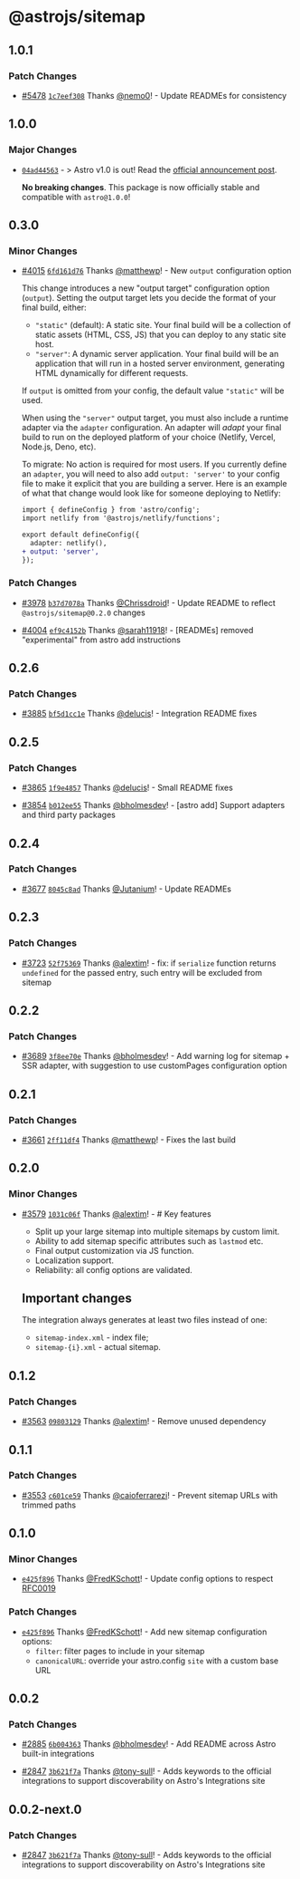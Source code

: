 # @astrojs/sitemap

## 1.0.1

### Patch Changes

- [#5478](https://github.com/withastro/astro/pull/5478) [`1c7eef308`](https://github.com/withastro/astro/commit/1c7eef308e808aa5ed4662b53e67ec8d1b814d1f) Thanks [@nemo0](https://github.com/nemo0)! - Update READMEs for consistency

## 1.0.0

### Major Changes

- [`04ad44563`](https://github.com/withastro/astro/commit/04ad445632c67bdd60c1704e1e0dcbcaa27b9308) - > Astro v1.0 is out! Read the [official announcement post](https://astro.build/blog/astro-1/).

  **No breaking changes**. This package is now officially stable and compatible with `astro@1.0.0`!

## 0.3.0

### Minor Changes

- [#4015](https://github.com/withastro/astro/pull/4015) [`6fd161d76`](https://github.com/withastro/astro/commit/6fd161d7691cbf9d3ffa4646e46059dfd0940010) Thanks [@matthewp](https://github.com/matthewp)! - New `output` configuration option

  This change introduces a new "output target" configuration option (`output`). Setting the output target lets you decide the format of your final build, either:

  - `"static"` (default): A static site. Your final build will be a collection of static assets (HTML, CSS, JS) that you can deploy to any static site host.
  - `"server"`: A dynamic server application. Your final build will be an application that will run in a hosted server environment, generating HTML dynamically for different requests.

  If `output` is omitted from your config, the default value `"static"` will be used.

  When using the `"server"` output target, you must also include a runtime adapter via the `adapter` configuration. An adapter will _adapt_ your final build to run on the deployed platform of your choice (Netlify, Vercel, Node.js, Deno, etc).

  To migrate: No action is required for most users. If you currently define an `adapter`, you will need to also add `output: 'server'` to your config file to make it explicit that you are building a server. Here is an example of what that change would look like for someone deploying to Netlify:

  ```diff
  import { defineConfig } from 'astro/config';
  import netlify from '@astrojs/netlify/functions';

  export default defineConfig({
    adapter: netlify(),
  + output: 'server',
  });
  ```

### Patch Changes

- [#3978](https://github.com/withastro/astro/pull/3978) [`b37d7078a`](https://github.com/withastro/astro/commit/b37d7078a009869bf482912397a073dca490d3da) Thanks [@Chrissdroid](https://github.com/Chrissdroid)! - Update README to reflect `@astrojs/sitemap@0.2.0` changes

* [#4004](https://github.com/withastro/astro/pull/4004) [`ef9c4152b`](https://github.com/withastro/astro/commit/ef9c4152b2b399e25bf4e8aa7b37adcf6d0d8f17) Thanks [@sarah11918](https://github.com/sarah11918)! - [READMEs] removed "experimental" from astro add instructions

## 0.2.6

### Patch Changes

- [#3885](https://github.com/withastro/astro/pull/3885) [`bf5d1cc1e`](https://github.com/withastro/astro/commit/bf5d1cc1e71da38a14658c615e9481f2145cc6e7) Thanks [@delucis](https://github.com/delucis)! - Integration README fixes

## 0.2.5

### Patch Changes

- [#3865](https://github.com/withastro/astro/pull/3865) [`1f9e4857`](https://github.com/withastro/astro/commit/1f9e4857ff2b2cb7db89d619618cdf546cd3b3dc) Thanks [@delucis](https://github.com/delucis)! - Small README fixes

* [#3854](https://github.com/withastro/astro/pull/3854) [`b012ee55`](https://github.com/withastro/astro/commit/b012ee55b107dea0730286263b27d83e530fad5d) Thanks [@bholmesdev](https://github.com/bholmesdev)! - [astro add] Support adapters and third party packages

## 0.2.4

### Patch Changes

- [#3677](https://github.com/withastro/astro/pull/3677) [`8045c8ad`](https://github.com/withastro/astro/commit/8045c8ade16fe4306448b7f98a4560ef0557d378) Thanks [@Jutanium](https://github.com/Jutanium)! - Update READMEs

## 0.2.3

### Patch Changes

- [#3723](https://github.com/withastro/astro/pull/3723) [`52f75369`](https://github.com/withastro/astro/commit/52f75369efe5a0a1b320478984c90b6727d52159) Thanks [@alextim](https://github.com/alextim)! - fix: if `serialize` function returns `undefined` for the passed entry, such entry will be excluded from sitemap

## 0.2.2

### Patch Changes

- [#3689](https://github.com/withastro/astro/pull/3689) [`3f8ee70e`](https://github.com/withastro/astro/commit/3f8ee70e2bc5b49c65a0444d9606232dadbc2fca) Thanks [@bholmesdev](https://github.com/bholmesdev)! - Add warning log for sitemap + SSR adapter, with suggestion to use customPages configuration option

## 0.2.1

### Patch Changes

- [#3661](https://github.com/withastro/astro/pull/3661) [`2ff11df4`](https://github.com/withastro/astro/commit/2ff11df438a6a901e72d1f1979c79deb0ad199f2) Thanks [@matthewp](https://github.com/matthewp)! - Fixes the last build

## 0.2.0

### Minor Changes

- [#3579](https://github.com/withastro/astro/pull/3579) [`1031c06f`](https://github.com/withastro/astro/commit/1031c06f9c6794d9ee6fb18c145ca5614e6f0583) Thanks [@alextim](https://github.com/alextim)! - # Key features

  - Split up your large sitemap into multiple sitemaps by custom limit.
  - Ability to add sitemap specific attributes such as `lastmod` etc.
  - Final output customization via JS function.
  - Localization support.
  - Reliability: all config options are validated.

  ## Important changes

  The integration always generates at least two files instead of one:

  - `sitemap-index.xml` - index file;
  - `sitemap-{i}.xml` - actual sitemap.

## 0.1.2

### Patch Changes

- [#3563](https://github.com/withastro/astro/pull/3563) [`09803129`](https://github.com/withastro/astro/commit/098031294f4e25619d0ae5a6ffc871c7401d98ae) Thanks [@alextim](https://github.com/alextim)! - Remove unused dependency

## 0.1.1

### Patch Changes

- [#3553](https://github.com/withastro/astro/pull/3553) [`c601ce59`](https://github.com/withastro/astro/commit/c601ce59b5740e7ff48c6575a6168d6a2408f7a3) Thanks [@caioferrarezi](https://github.com/caioferrarezi)! - Prevent sitemap URLs with trimmed paths

## 0.1.0

### Minor Changes

- [`e425f896`](https://github.com/withastro/astro/commit/e425f896b668d98033ad3b998b50c1f28bc7f6ee) Thanks [@FredKSchott](https://github.com/FredKSchott)! - Update config options to respect [RFC0019](https://github.com/withastro/rfcs/blob/main/proposals/0019-config-finalization.md)

### Patch Changes

- [`e425f896`](https://github.com/withastro/astro/commit/e425f896b668d98033ad3b998b50c1f28bc7f6ee) Thanks [@FredKSchott](https://github.com/FredKSchott)! - Add new sitemap configuration options:
  - `filter`: filter pages to include in your sitemap
  - `canonicalURL`: override your astro.config `site` with a custom base URL

## 0.0.2

### Patch Changes

- [#2885](https://github.com/withastro/astro/pull/2885) [`6b004363`](https://github.com/withastro/astro/commit/6b004363f99f27e581d1e2d53a2ebff39d7afb8a) Thanks [@bholmesdev](https://github.com/bholmesdev)! - Add README across Astro built-in integrations

* [#2847](https://github.com/withastro/astro/pull/2847) [`3b621f7a`](https://github.com/withastro/astro/commit/3b621f7a613b45983b090794fa7c015f23ed6140) Thanks [@tony-sull](https://github.com/tony-sull)! - Adds keywords to the official integrations to support discoverability on Astro's Integrations site

## 0.0.2-next.0

### Patch Changes

- [#2847](https://github.com/withastro/astro/pull/2847) [`3b621f7a`](https://github.com/withastro/astro/commit/3b621f7a613b45983b090794fa7c015f23ed6140) Thanks [@tony-sull](https://github.com/tony-sull)! - Adds keywords to the official integrations to support discoverability on Astro's Integrations site
